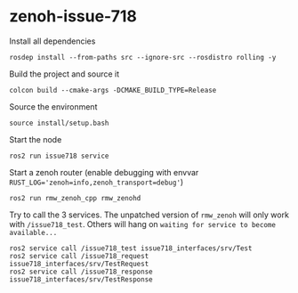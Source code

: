 # zenoh-issue-718

Install all dependencies
```
rosdep install --from-paths src --ignore-src --rosdistro rolling -y
```

Build the project and source it
```
colcon build --cmake-args -DCMAKE_BUILD_TYPE=Release
```

Source the environment
```
source install/setup.bash
```

Start the node
```
ros2 run issue718 service
```

Start a zenoh router (enable debugging with envvar `RUST_LOG='zenoh=info,zenoh_transport=debug'`)
```
ros2 run rmw_zenoh_cpp rmw_zenohd
```

Try to call the 3 services. The unpatched version of `rmw_zenoh` will only work with `/issue718_test`. Others will hang on `waiting for service to become available...`
```
ros2 service call /issue718_test issue718_interfaces/srv/Test
ros2 service call /issue718_request issue718_interfaces/srv/TestRequest
ros2 service call /issue718_response issue718_interfaces/srv/TestResponse
```